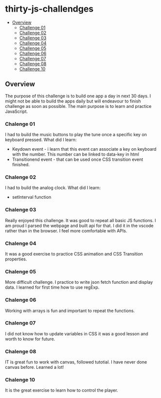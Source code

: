 # thirty-js-challendges

- [Overview](#overview)
  - [Challenge 01](#challenge-01)
  - [Challenge 02](#challenge-02)
  - [Challenge 03](#challenge-03)
  - [Challenge 04](#challenge-04)
  - [Challenge 05](#challenge-05)
  - [Challenge 06](#challenge-06)
  - [Challenge 07](#challenge-07)
  - [Challenge 08](#challenge-08)
  - [Challenge 10](#challenge-10)

## Overview
The purpose of this challenge is to build one app a day in next 30 days. I might not be able to build the apps daily but will endeavour to finish challenge as soon as possible. The main purpose is to learn and practice JavaScript.

### Chalenge 01
I had to build the music buttons to play the tune once a specific key on keyboard pressed.
What did I learn:
- Keydown event - i learn that this event can associate a key on keyboard with the number. This number can be linked to data-key in html
- Transitionend event - that can be used once CSS transition event finished.

### Chalenge 02

I had to build the analog clock. 
What did I learn:
- setInterval function

### Chalenge 03

Really enjoyed this challenge. It was good to repeat all basic JS functions. I am proud I parsed the webpage and built api for that. I did it in the vscode rather than in the browser.
I feel more comfortable with APIs.

### Chalenge 04

It was a good exercise to practice CSS animation and CSS Transition properties.

### Chalenge 05

More difficult challenge. I practice to write json fetch function and display data. I learned for first time how to use regExp. 

### Chalenge 06

Working with arrays is fun and important to repeat the functions. 
### Chalenge 07

I did not know how to update variables in CSS it was a good lesson and worth to know for future.

### Chalenge 08

IT is great fun to work with canvas, followed tutotial. I have never done canvas before. Learned a lot!

### Chalenge 10

It is the great exercise to learn how to control the player.
